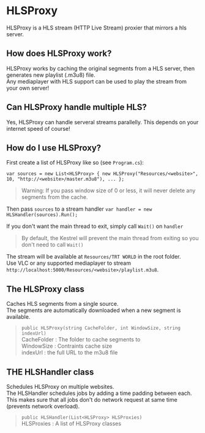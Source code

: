 # HLSProxy

HLSProxy is a HLS stream (HTTP Live Stream) proxier that mirrors a hls server. 

## How does HLSProxy work?

HLSProxy works by caching the original segments from a HLS server, then generates new playlist (.m3u8) file. <br />
Any mediaplayer with HLS support can be used to play the stream from your own server! <br />

## Can HLSProxy handle multiple HLS?

Yes, HLSProxy can handle serveral streams parallelly. This depends on your internet speed of course!

## How do I use HLSProxy?

First create a list of HLSProxy like so (see `Program.cs`): <br />

`var sources = new List<HLSProxy>
            {
                new HLSProxy("Resources/<website>", 10,
                    "http://<website>/master.m3u8"),
                ...
            };`

> Warning: If you pass window size of 0 or less, it will never delete any segments from the cache. 

Then pass `sources` to a stream handler `var handler = new HLSHandler(sources).Run();` <br />

If you don't want the main thread to exit, simply call `Wait()` on `handler` <br />

> By default, the Kestrel will prevent the main thread from exiting so you don't need to call `Wait()`

The stream will be available at `Resources/TRT WORLD` in the root folder.  <br />
Use VLC or any supported mediaplayer to stream `http://localhost:5000/Resources/<website>/playlist.m3u8`.

## The HLSProxy class 

Caches HLS segments from a single source. <br/>
The segments are automatically downloaded when a new segment is available. 

> `public HLSProxy(string CacheFolder, int WindowSize, string indexUrl)` <br/>
> CacheFolder : The folder to cache segments to <br/>
> WindowSize : Contraints cache size <br/>
> indexUrl : the full URL to the m3u8 file  <br/>

## THE HLSHandler class

Schedules HLSProxy on multiple websites. <br/>
The HLSHandler schedules jobs by adding a time padding between each. <br/>
This makes sure that all jobs don't do network request at same time (prevents network overload). <br/>

> `public HLSHandler(List<HLSProxy> HLSProxies)` <br/>
> HLSProxies : A list of HLSProxy classes <br/>


